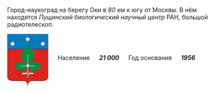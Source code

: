 <!--2021-12-01 00:38:04-->
Город-наукоград на берегу Оки в *80* км к югу от Москвы.
В нём находятся *Пущинский биологический научный центр* РАН, большой радиотелескоп.

<img src="Pushchino.png" align="middle" width="96px"> &emsp; 
Население &emsp; ***21 000*** &emsp;
Год основания &emsp; ***1956***